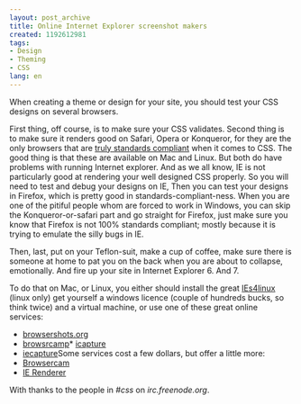 ```yaml
---
layout: post_archive
title: Online Internet Explorer screenshot makers
created: 1192612981
tags:
- Design
- Theming
- CSS
lang: en
---
```

When creating a theme or design for your site, you should test your CSS designs on several browsers.

First thing, off course, is to make sure your CSS validates. Second thing is to make sure it renders good on Safari, Opera or Konqueror, for they are the only browsers that are [truly standards compliant](http://en.wikipedia.org/wiki/Acid2#Timeline_of_successful_browsers) when it comes to CSS.
The good thing is that these are available on Mac and Linux. But both do
have problems with running Internet explorer. And as we all know, IE is
not particularly good at rendering your well designed CSS properly. So you will need to test and debug your designs on IE, Then you can test your designs in Firefox, which is pretty good in standards-compliant-ness. When you are one of the pitiful people whom are forced to work in Windows, you can skip the Konqueror-or-safari part and go straight for Firefox, just make sure you know that Firefox is not 100% standards compliant; mostly because it is trying to emulate the silly bugs in IE.

Then, last, put on your Teflon-suit, make a cup of coffee, make sure there is someone at home to pat you on the back when you are about to collapse, emotionally. And fire up your site in Internet Explorer 6. And 7.

To do that on Mac, or Linux, you either should install the great [IEs4linux](http://www.tatanka.com.br/ies4linux/page/Main_Page) (linux only) get yourself a windows licence (couple of hundreds bucks, so think twice) and a virtual machine, or use one of these great online services: 

* [browsershots.org](http://browsershots.org)
* [browsrcamp](http://browsrcamp.com)* [icapture](http://danvine.com/icapture/)
* [iecapture](http://danvine.com/iecapture/)Some services cost a few dollars, but offer a little more:
* [Browsercam](http://browsercam.com)
* [IE Renderer](http://ipinfo.info/netrenderer/index.php)

With thanks to the people in _#css_ on _irc.freenode.org_.
